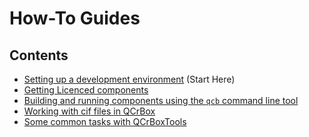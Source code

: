 # How-To Guides

## Contents

- [Setting up a development environment](set_up_a_dev_environment.md) (Start Here)
- [Getting Licenced components](./obtain_licenced_components.md)
- [Building and running components using the `qcb` command line tool](use_qcb_to_interact_with_and_manage_qcrbox.md)
- [Working with cif files in QCrBox](handle_cifs.md)
- [Some common tasks with QCrBoxTools](./common_tasks_in_qcrboxtools.ipynb)
